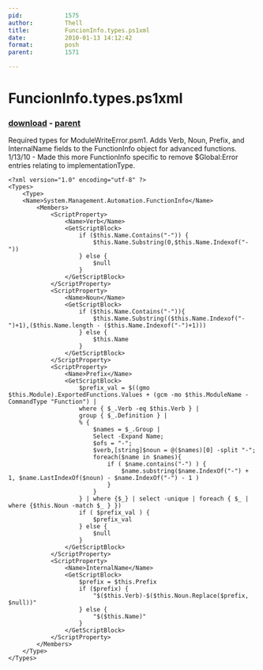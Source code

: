 ```yaml
---
pid:            1575
author:         Thell
title:          FuncionInfo.types.ps1xml
date:           2010-01-13 14:12:42
format:         posh
parent:         1571

---
```


# FuncionInfo.types.ps1xml

### [download](Scripts\1575.ps1) - [parent](Scripts\1571.md)

Required types for ModuleWriteError.psm1.  Adds Verb, Noun, Prefix, and InternalName fields to the FunctionInfo object for advanced functions.
1/13/10 - Made this more FunctionInfo specific to remove $Global:Error entries relating to implementationType.

```posh
<?xml version="1.0" encoding="utf-8" ?>
<Types>
	<Type>
	<Name>System.Management.Automation.FunctionInfo</Name>
		<Members>
			<ScriptProperty> 
				<Name>Verb</Name> 
				<GetScriptBlock>
					if ($this.Name.Contains("-")) {
						$this.Name.Substring(0,$this.Name.Indexof("-"))
					} else {
						$null
					}
				</GetScriptBlock> 
			</ScriptProperty>
			<ScriptProperty> 
				<Name>Noun</Name> 
				<GetScriptBlock>
					if ($this.Name.Contains("-")){
						$this.Name.Substring(($this.Name.Indexof("-")+1),($this.Name.length - ($this.Name.Indexof("-")+1)))
					} else {
						$this.Name
					}
				</GetScriptBlock> 
			</ScriptProperty> 
			<ScriptProperty> 
				<Name>Prefix</Name> 
				<GetScriptBlock>
					$prefix_val = $((gmo $this.Module).ExportedFunctions.Values + (gcm -mo $this.ModuleName -CommandType "Function") |
					where { $_.Verb -eq $this.Verb } |
					group {	$_.Definition } |
					% {
						$names = $_.Group |
						Select -Expand Name;
						$ofs = "-";
						$verb,[string]$noun = @($names)[0] -split "-";
						foreach($name in $names){
							if ( $name.contains("-") ) {
								$name.substring($name.IndexOf("-") + 1, $name.LastIndexOf($noun) - $name.IndexOf("-") - 1 )
							}
						}
					} | where {$_} | select -unique | foreach { $_ | where {$this.Noun -match $_ } })
					if ( $prefix_val ) {
						$prefix_val
					} else {
						$null
					}
				</GetScriptBlock> 
			</ScriptProperty> 
			<ScriptProperty> 
				<Name>InternalName</Name> 
				<GetScriptBlock> 
					$prefix = $this.Prefix
					if ($prefix) {
						"$($this.Verb)-$($this.Noun.Replace($prefix, $null))"
					} else {
						"$($this.Name)"
					}
				</GetScriptBlock> 
			</ScriptProperty> 
		</Members>
	</Type>    
</Types>

```

